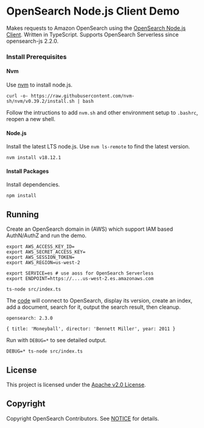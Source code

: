 # OpenSearch Node.js Client Demo

Makes requests to Amazon OpenSearch using the [OpenSearch Node.js Client](https://github.com/opensearch-project/opensearch-js). Written in TypeScript. Supports OpenSearch Serverless since opensearch-js 2.2.0.

### Install Prerequisites

#### Nvm

Use [nvm](https://github.com/nvm-sh/nvm#installation-and-update) to install node.js.

```
curl -o- https://raw.githubusercontent.com/nvm-sh/nvm/v0.39.2/install.sh | bash
```

Follow the intructions to add `nvm.sh` and other environment setup to `.bashrc`, reopen a new shell.

#### Node.js

Install the latest LTS node.js. Use `nvm ls-remote` to find the latest version. 

```
nvm install v18.12.1
```

#### Install Packages

Install dependencies.

```
npm install
```

## Running

Create an OpenSearch domain in (AWS) which support IAM based AuthN/AuthZ and run the demo.

```
export AWS_ACCESS_KEY_ID=
export AWS_SECRET_ACCESS_KEY=
export AWS_SESSION_TOKEN=
export AWS_REGION=us-west-2

export SERVICE=es # use aoss for OpenSearch Serverless
export ENDPOINT=https://....us-west-2.es.amazonaws.com

ts-node src/index.ts
```

The [code](src/index.ts) will connect to OpenSearch, display its version, create an index, add a document, search for it, output the search result, then cleanup.

```
opensearch: 2.3.0

{ title: 'Moneyball', director: 'Bennett Miller', year: 2011 }
```

Run with `DEBUG=*` to see detailed output.

```
DEBUG=* ts-node src/index.ts
```

## License 

This project is licensed under the [Apache v2.0 License](LICENSE.txt).

## Copyright

Copyright OpenSearch Contributors. See [NOTICE](NOTICE.txt) for details.
